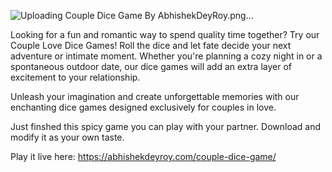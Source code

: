 ![Uploading Couple Dice Game By AbhishekDeyRoy.png…]()

Looking for a fun and romantic way to spend quality time together? Try our Couple Love Dice Games! Roll the dice and let fate decide your next adventure or intimate moment. Whether you're planning a cozy night in or a spontaneous outdoor date, our dice games will add an extra layer of excitement to your relationship.

Unleash your imagination and create unforgettable memories with our enchanting dice games designed exclusively for couples in love.

Just finshed this spicy game you can play with your partner. Download and modify it as your own taste.

Play it live here: https://abhishekdeyroy.com/couple-dice-game/
